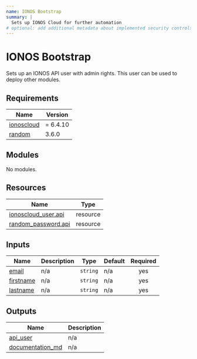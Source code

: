 ```yaml
---
name: IONOS Bootstrap
summary: |
  Sets up IONOS Cloud for further automation
# optional: add additional metadata about implemented security controls
---
```


# IONOS Bootstrap

Sets up an IONOS API user with admin rights. This user can be used to deploy other modules.

<!-- BEGIN_TF_DOCS -->
## Requirements

| Name | Version |
|------|---------|
| <a name="requirement_ionoscloud"></a> [ionoscloud](#requirement\_ionoscloud) | = 6.4.10 |
| <a name="requirement_random"></a> [random](#requirement\_random) | 3.6.0 |

## Modules

No modules.

## Resources

| Name | Type |
|------|------|
| [ionoscloud_user.api](https://registry.terraform.io/providers/ionos-cloud/ionoscloud/6.4.10/docs/resources/user) | resource |
| [random_password.api](https://registry.terraform.io/providers/hashicorp/random/3.6.0/docs/resources/password) | resource |

## Inputs

| Name | Description | Type | Default | Required |
|------|-------------|------|---------|:--------:|
| <a name="input_email"></a> [email](#input\_email) | n/a | `string` | n/a | yes |
| <a name="input_firstname"></a> [firstname](#input\_firstname) | n/a | `string` | n/a | yes |
| <a name="input_lastname"></a> [lastname](#input\_lastname) | n/a | `string` | n/a | yes |

## Outputs

| Name | Description |
|------|-------------|
| <a name="output_api_user"></a> [api\_user](#output\_api\_user) | n/a |
| <a name="output_documentation_md"></a> [documentation\_md](#output\_documentation\_md) | n/a |
<!-- END_TF_DOCS -->
